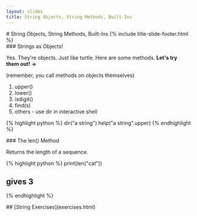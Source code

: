 ```yaml
---
layout: slides
title: String Objects, String Methods, Built-Ins
---
```

<section markdown="block" class="title-slide">
# String Objects, String Methods, Built-Ins
{% include title-slide-footer.html %}
</section>

<section markdown="block">
### Strings as Objects!

Yes.  They're objects.  Just like turtle.  Here are some methods.  __Let's try them out! &rarr;__

(remember, you call methods on objects themselves)

1. upper() 
2. lower()
3. isdigit()
4. find(s)
5. others - use dir in interactive shell

{% highlight python %}
dir("a string")
help("a string".upper)
{% endhighlight %}
</section>

<section markdown="block">
### The len() Method

Returns the length of a sequence.

{% highlight python %}
print(len("cat"))
# gives 3
{% endhighlight %}
</section>

<section markdown="block">
## [String Exercises](exercises.html)
</section>

